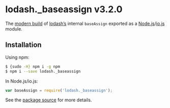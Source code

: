 # lodash._baseassign v3.2.0

The [modern build](https://github.com/lodash/lodash/wiki/Build-Differences) of [lodash’s](https://lodash.com/) internal `baseAssign` exported as a [Node.js](http://nodejs.org/)/[io.js](https://iojs.org/) module.

## Installation

Using npm:

```bash
$ {sudo -H} npm i -g npm
$ npm i --save lodash._baseassign
```

In Node.js/io.js:

```js
var baseAssign = require('lodash._baseassign');
```

See the [package source](https://github.com/lodash/lodash/blob/3.2.0-npm-packages/lodash._baseassign) for more details.
